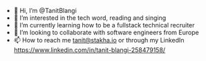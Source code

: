 - 👋 Hi, I’m @TanitBlangi
- 👀 I’m interested in the tech word, reading and singing
- 🌱 I’m currently learning how to be a fullstack technical recruiter 
- 💞️ I’m looking to collaborate with software engineers from Europe 
- 📫 How to reach me tanit@stakha.io or through my LinkedIn https://www.linkedin.com/in/tanit-blangi-258479158/

<!---
TanitBlangi/TanitBlangi is a ✨ special ✨ repository because its `README.md` (this file) appears on your GitHub profile.
You can click the Preview link to take a look at your changes.
--->
